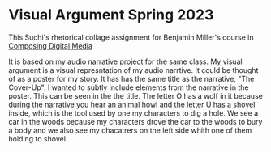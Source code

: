 # Visual Argument Spring 2023
This Suchi's rhetorical collage assignment for Benjamin Miller's course in [Composing Digital Media](https://benmiller314.github.io/cdm2023spring/)

It is based on my [audio narrative project](https://github.com/suchiattota/audio-narrative-2023spring) for the same class.
My visual argument is a visual represntation of my audio narrtive. It could be thought of as a poster for my story. It has has the same title as the narrative, "The Cover-Up". I wanted to subtly include elements from the narrative in the poster. This can be seen in the the title. The letter O has a wolf in it because during the narrative you hear an animal howl and the letter U has a shovel inside, which is the tool used by one my characters to dig a hole. We see a car in the woods because my characters drove the car to the woods to bury a body and we also see my chacatrers on the left side whith one of them holding to shovel.
